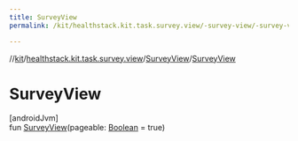 ```yaml
---
title: SurveyView
permalink: /kit/healthstack.kit.task.survey.view/-survey-view/-survey-view.html

---
```

//[kit](../../../index.html)/[healthstack.kit.task.survey.view](../index.html)/[SurveyView](index.html)/[SurveyView](-survey-view.html)



# SurveyView



[androidJvm]\
fun [SurveyView](-survey-view.html)(pageable: [Boolean](https://kotlinlang.org/api/latest/jvm/stdlib/kotlin/-boolean/index.html) = true)




